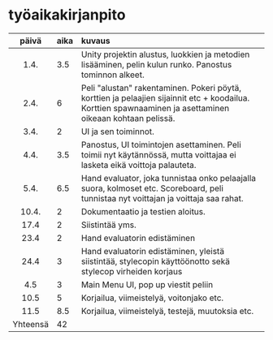 # työaikakirjanpito

| päivä | aika | kuvaus  |
| :----:|:-----| :-----|
| 1.4. | 3.5   | Unity projektin alustus, luokkien ja metodien lisääminen, pelin kulun runko. Panostus tominnon alkeet.|
| 2.4. | 6   | Peli "alustan" rakentaminen. Pokeri pöytä, korttien ja pelaajien sijainnit etc + koodailua. Korttien spawnaaminen ja asettaminen oikeaan kohtaan pelissä.|
| 3.4. | 2   | UI ja sen toiminnot. |
| 4.4. | 3.5   | Panostus, UI toimintojen asettaminen. Peli toimii nyt käytännössä, mutta voittajaa ei lasketa eikä voittoja palauteta. |0
| 5.4. | 6.5   | Hand evaluator, joka tunnistaa onko pelaajalla suora, kolmoset etc. Scoreboard, peli tunnistaa nyt voittajan ja voittaja saa rahat.|
| 10.4. | 2   | Dokumentaatio ja testien aloitus.|
| 17.4 | 2 | Siistintää yms. |
| 23.4 | 2 | Hand evaluatorin edistäminen |
| 24.4 | 3 | Hand evaluatorin edistäminen, yleistä siistintää, stylecopin käyttöönotto sekä stylecop virheiden korjaus |
| 4.5 | 3 | Main Menu UI, pop up viestit peliin |
| 10.5 | 5 | Korjailua, viimeistelyä, voitonjako etc.  |
| 11.5 | 8.5 | Korjailua, viimeistelyä, testejä, muutoksia etc.  |
| Yhteensä | 42 | | |
